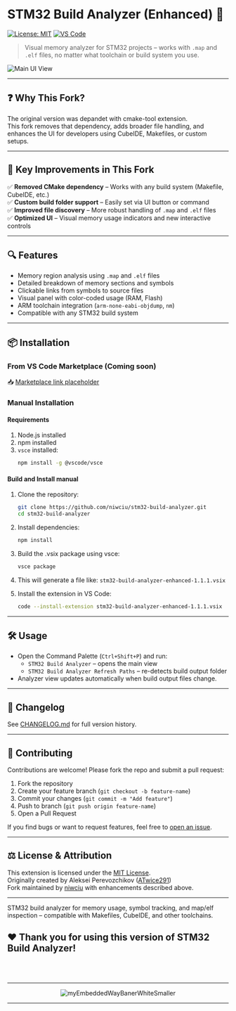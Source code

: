 # STM32 Build Analyzer (Enhanced) 🚀  
[![License: MIT](https://img.shields.io/badge/license-MIT-green.svg)](LICENSE)
[![VS Code](https://img.shields.io/badge/VS%20Code-Extension-blue?logo=visualstudiocode)](#)

> Visual memory analyzer for STM32 projects – works with `.map` and `.elf` files, no matter what toolchain or build system you use.

![Main UI View](images/2.JPG)

---

## ❓ Why This Fork?

The original version was depandet with cmake-tool extension.  
This fork removes that dependency, adds broader file handling, and enhances the UI for developers using CubeIDE, Makefiles, or custom setups.

---

## 🚀 Key Improvements in This Fork

✅ **Removed CMake dependency** – Works with any build system (Makefile, CubeIDE, etc.)  
✅ **Custom build folder support** – Easily set via UI button or command  
✅ **Improved file discovery** – More robust handling of `.map` and `.elf` files  
✅ **Optimized UI** – Visual memory usage indicators and new interactive controls  

---

## 🔍 Features

- Memory region analysis using `.map` and `.elf` files
- Detailed breakdown of memory sections and symbols
- Clickable links from symbols to source files
- Visual panel with color-coded usage (RAM, Flash)
- ARM toolchain integration (`arm-none-eabi-objdump`, `nm`)
- Compatible with any STM32 build system

---

## 📦 Installation

### From VS Code Marketplace (Coming soon)

📥 [Marketplace link placeholder](https://marketplace.visualstudio.com/items?itemName=niwciu.stm32-build-analyzer-enhanced#)

### Manual Installation

#### Requirements

1. Node.js installed  
2. npm installed  
3. `vsce` installed:
   ```bash
   npm install -g @vscode/vsce
   ```

#### Build and Install manual
1. Clone the repository:
   ```bash
   git clone https://github.com/niwciu/stm32-build-analyzer.git
   cd stm32-build-analyzer
   ```
2. Install dependencies:
   ```bash
   npm install
   ```
3. Build the .vsix package using vsce:
   ```bash
   vsce package
   ```
4. This will generate a file like: `stm32-build-analyzer-enhanced-1.1.1.vsix`

5. Install the extension in VS Code: 
   ```bash
   code --install-extension stm32-build-analyzer-enhanced-1.1.1.vsix
   ```


---

## 🛠 Usage

- Open the Command Palette (`Ctrl+Shift+P`) and run:
  - `STM32 Build Analyzer` – opens the main view
  - `STM32 Build Analyzer Refresh Paths` – re-detects build output folder
- Analyzer view updates automatically when build output files change.

---

## 📜 Changelog

See [CHANGELOG.md](CHANGELOG.md) for full version history.

---

## 🤝 Contributing
 
Contributions are welcome! Please fork the repo and submit a pull request:

1. Fork the repository
2. Create your feature branch (`git checkout -b feature-name`)
3. Commit your changes (`git commit -m "Add feature"`)
4. Push to branch (`git push origin feature-name`)
5. Open a Pull Request

If you find bugs or want to request features, feel free to [open an issue](https://github.com/niwciu/stm32-build-analyzer/issues).


---

## ⚖️ License & Attribution

This extension is licensed under the [MIT License](LICENSE).  
Originally created by Aleksei Perevozchikov ([ATwice291](https://github.com/ATwice291))  
Fork maintained by [niwciu](https://github.com/niwciu) with enhancements described above.

---

<!-- SEO note -->
STM32 build analyzer for memory usage, symbol tracking, and map/elf inspection – compatible with Makefiles, CubeIDE, and other toolchains.

## ❤️ Thank you for using this version of STM32 Build Analyzer!

</br></br>
<div align="center">

***

![myEmbeddedWayBanerWhiteSmaller](https://github.com/user-attachments/assets/f4825882-e285-4e02-a75c-68fc86ff5716)
***
</div>